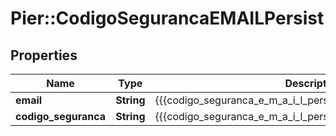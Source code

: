 # Pier::CodigoSegurancaEMAILPersist

## Properties
Name | Type | Description | Notes
------------ | ------------- | ------------- | -------------
**email** | **String** | {{{codigo_seguranca_e_m_a_i_l_persist_email_value}}} | [optional] 
**codigo_seguranca** | **String** | {{{codigo_seguranca_e_m_a_i_l_persist_codigo_seguranca_value}}} | [optional] 


